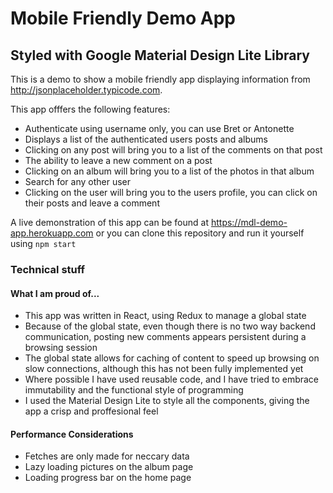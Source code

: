 # Mobile Friendly Demo App
## Styled with Google Material Design Lite Library

This is a demo to show a mobile friendly app displaying information from http://jsonplaceholder.typicode.com.

This app offfers the following features:

  * Authenticate using username only, you can use Bret or Antonette
  * Displays a list of the authenticated users posts and albums
  * Clicking on any post will bring you to a list of the comments on that post
  * The ability to leave a new comment on a post
  * Clicking on an album will bring you to a list of the photos in that album
  * Search for any other user
  * Clicking on the user will bring you to the users profile, you can click on their posts and leave a comment

A live demonstration of this app can be found at https://mdl-demo-app.herokuapp.com or you can clone this repository and run it yourself using `npm start`

### Technical stuff
#### What I am proud of...

  * This app was written in React, using Redux to manage a global state
  * Because of the global state, even though there is no two way backend communication, posting new comments appears persistent during a browsing session
  * The global state allows for caching of content to speed up browsing on slow connections, although this has not been fully implemented yet
  * Where possible I have used reusable code, and I have tried to embrace immutability and the functional style of programming
  * I used the Material Design Lite to style all the components, giving the app a crisp and proffesional feel

#### Performance Considerations
  * Fetches are only made for neccary data
  * Lazy loading pictures on the album page
  * Loading progress bar on the home page